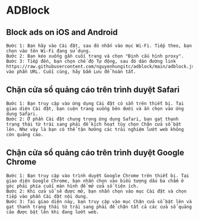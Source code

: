 # ADBlock

## Block ads on iOS and Android

    Bước 1: Bạn hãy vào Cài đặt, sau đó nhấn vào mục Wi-Fi. Tiếp theo, bạn chọn vào tên Wi-Fi đang sử dụng.
    Bước 2: Bạn kéo xuống gần cuối trang và chọn "Định cấu hình proxy".
    Bước 3: Tiếp đến, bạn chọn chế độ Tự động, sau đó dán đường link https://raw.githubusercontent.com/nguyenhungitc/adblock/main/adblock.js vào phần URL. Cuối cùng, hãy bấm Lưu để hoàn tất.

## Chặn cửa sổ quảng cáo trên trình duyệt Safari

    Bước 1: Bạn truy cập vào ứng dụng Cài đặt có sẵn trên thiết bị. Tại giao diện Cài đặt, bạn cuộn trang xuống bên dưới và ấn chọn vào ứng dụng Safari.
    Bước 2: Ở phần Cài đặt chung trong ứng dụng Safari, bạn gạt thanh trạng thái từ trái sang phải để kích hoạt tùy chọn Chặn cửa sổ bật lên. Như vậy là bạn có thể tận hưởng các trải nghiệm lướt web không còn quảng cáo.

## Chặn cửa sổ quảng cáo trên trình duyệt Google Chrome

    Bước 1: Bạn truy cập vào trình duyệt Google Chrome trên thiết bị. Tại giao diện Google Chrome, bạn nhấn chọn vào biểu tượng dấu ba chấm ở góc phải phía cuối màn hình để mở cửa sổ tiện ích.
    Bước 2: Khi cửa sổ sẽ được mở, bạn nhấn chọn vào mục Cài đặt và chọn tiếp vào phần Cài đặt nội dung.
    Bước 3: Tại giao diện này, bạn truy cập vào mục Chặn cửa sổ bật lên và gạt thanh trạng thái từ trái sang phải để chặn tất cả các cửa sổ quảng cáo được bật lên khi đang lướt web.
